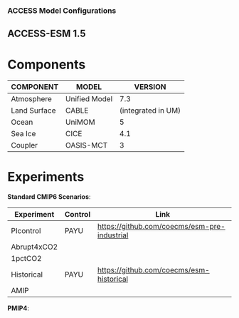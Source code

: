 
### ACCESS Model Configurations

## ACCESS-ESM 1.5
# Components

| COMPONENT     | MODEL         | VERSION           |
| ------------- | ------------- | ----------------- |
| Atmosphere    | Unified Model | 7.3               |
| Land Surface  | CABLE         | (integrated in UM)|
| Ocean         | UniMOM	    | 5                 |
| Sea Ice       | CICE          | 4.1               |
| Coupler       | OASIS-MCT     | 3                 |

# Experiments
__Standard CMIP6 Scenarios__:

| Experiment    | Control       | Link                                         |
| ------------- | ------------- | -------------------------------------------- |
| PIcontrol     | PAYU          | ​https://github.com/coecms/esm-pre-industrial |
| Abrupt4xCO2   |               |                                              |
| 1pctCO2       |       	    |                                              |
| Historical    | PAYU          | ​https://github.com/coecms/esm-historical     |
| AMIP          |               |                                              |


__PMIP4__:		
